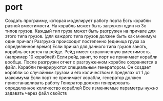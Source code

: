 # port
Создать программу, которая моделирует работу порта
Есть корабли разной вместимости. На корабль может быть загружен один из 3х типов грузов.
Каждый тип груза может быть разгружен на причале для этого типа грузов. (для каждого типа грузов должен быть как минимум один причал)
Разгрузка происходит постепенно (единица груза за определенное время)
Если причал для данного типа грузов занять, корабль остается на рейде.
Рейд имеет ограниченную вместимость.(например 10 кораблей)
Если рейд занят, то порт не принимает корабли вообще.
После разгрузки отчет о разгруженном корабле сохраняется в файл.
Корабли генерируются специальным генератором.
Он создает корабли со случайным грузом и его количеством в пределах от 1 до максимума
Если порт не принимает корабли, генератор должен приостанавливать работу
Генератор должен генерировать определенное количество кораблей
Все изменяемые параметры нужно задавать через файл свойств
